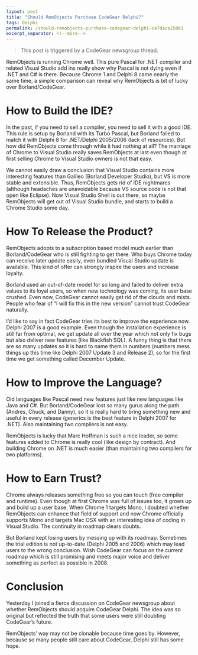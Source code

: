 ```yaml
---
layout: post
title: "Should RemObjects Purchase CodeGear Delphi?"
tags: Delphi
permalink: /should-remobjects-purchase-codegear-delphi-ce7dace250b1
excerpt_separator: <!--more-->
---
```

> This post is triggered by a CodeGear newsgroup thread.

RemObjects is running Chrome well. This pure Pascal for .NET compiler and related Visual Studio add ins really show why Pascal is not dying even if .NET and C# is there. Because Chrome 1 and Delphi 8 came nearly the same time, a simple comparison can reveal why RemObjects is bit of lucky over Borland/CodeGear.
<!--more-->

# How to Build the IDE?
In the past, if you need to sell a compiler, you need to sell it with a good IDE. This rule is setup by Borland with its Turbo Pascal, but Borland failed to match it with Delphi 8 for .NET/Delphi 2005/2006 (lack of resources). But how did RemObjects come through while it had nothing at all? The marriage of Chrome to Visual Studio really saves RemObjects at last even though at first selling Chrome to Visual Studio owners is not that easy.

We cannot easily draw a conclusion that Visual Studio contains more interesting features than Galileo (Borland Developer Studio), but VS is more stable and extensible. Thus, RemObjects gets rid of IDE nightmares (although headaches are unavoidable because VS source code is not that open like Eclipse). Now Visual Studio Shell is out there, so maybe RemObjects will get out of Visual Studio bundle, and starts to build a Chrome Studio some day.

# How To Release the Product?
RemObjects adopts to a subscription based model much earlier than Borland/CodeGear who is still fighting to get there. Who buys Chrome today can receive later update easily, even bundled Visual Studio update is available. This kind of offer can strongly inspire the users and increase loyalty.

Borland used an out-of-date model for so long and failed to deliver extra values to its loyal users, so when new technology was coming, its user base crushed. Even now, CodeGear cannot easily get rid of the clouds and mists. People who fear of “I will fix this in the new version” cannot trust CodeGear naturally.

I’d like to say in fact CodeGear tries its best to improve the experience now. Delphi 2007 is a good example. Even though the installation experience is still far from optimal, we get update all over the year which not only fix bugs but also deliver new features (like Blackfish SQL). A funny thing is that there are so many updates so it is hard to name them in numbers (numbers mess things up this time like Delphi 2007 Update 3 and Release 2), so for the first time we get something called December Update.

# How to Improve the Language?
Old languages like Pascal need new features just like new languages like Java and C#. But Borland/CodeGear lost so many gurus along the path (Andres, Chuck, and Danny), so it is really hard to bring something new and useful in every release (generics is the best feature in Delphi 2007 for .NET). Also maintaining two compilers is not easy.

RemObjects is lucky that Marc Hoffman is such a nice leader, so some features added to Chrome is really cool (like design by contract). And building Chrome on .NET is much easier (than maintaining two compilers for two platforms).

# How to Earn Trust?
Chrome always releases something free so you can touch (free compiler and runtime). Even though at first Chrome was full of issues too, it grows up and build up a user base. When Chrome 1 targets Mono, I doubted whether RemObjects can enhance that field of support and now Chrome officially supports Mono and targets Mac OSX with an interesting idea of coding in Visual Studio. The continuity in roadmap clears doubts.

But Borland kept losing users by messing up with its roadmap. Sometimes the trial edition is not up-to-date (Delphi 2005 and 2006) which may lead users to the wrong conclusion. Wish CodeGear can focus on the current roadmap which is still promising and meets major voice and deliver something as perfect as possible in 2008.

# Conclusion
Yesterday I joined a fierce discussion on CodeGear newsgroup about whether RemObjects should acquire CodeGear Delphi. The idea was so original but reflected the truth that some users were still doubting CodeGear’s future.

RemObjects’ way may not be clonable because time goes by. However, because so many people still care about CodeGear, Delphi still has some hope.